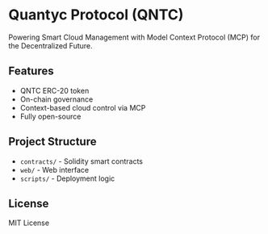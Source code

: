# Quantyc Protocol (QNTC)

Powering Smart Cloud Management with Model Context Protocol (MCP) for the Decentralized Future.

## Features

- QNTC ERC-20 token
- On-chain governance
- Context-based cloud control via MCP
- Fully open-source

## Project Structure

- `contracts/` - Solidity smart contracts
- `web/` - Web interface
- `scripts/` - Deployment logic

## License

MIT License
